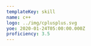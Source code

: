 ```yaml
---
templateKey: skill
name: c++
logo: ../img/cplusplus.svg
yoe: 2020-01-24T05:00:00.000Z
proficiency: 3.5
---
```

